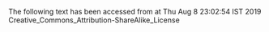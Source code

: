 The following text has been accessed from at Thu Aug 8 23:02:54 IST 2019
Creative_Commons_Attribution-ShareAlike_License
